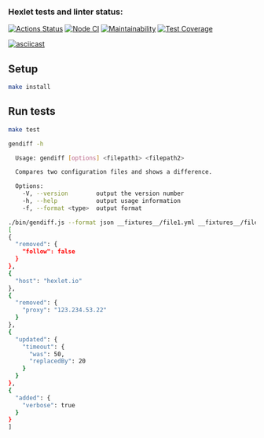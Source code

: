### Hexlet tests and linter status:
[![Actions Status](https://github.com/atrya-trezer/frontend-project-46/workflows/hexlet-check/badge.svg)](https://github.com/atrya-trezer/frontend-project-46/actions)
[![Node CI](https://github.com/atrya-trezer/frontend-project-46/workflows/Node%20CI/badge.svg)](https://github.com/atrya-trezer/frontend-project-46/actions)
[![Maintainability](https://api.codeclimate.com/v1/badges/36a90144627d99137b7a/maintainability)](https://codeclimate.com/github/atrya-trezer/frontend-project-46/maintainability)
[![Test Coverage](https://api.codeclimate.com/v1/badges/36a90144627d99137b7a/test_coverage)](https://codeclimate.com/github/atrya-trezer/frontend-project-46/test_coverage)

[![asciicast](https://asciinema.org/a/8mNQJVqDyCXzr6OJnspT88oUh.svg)](https://asciinema.org/a/8mNQJVqDyCXzr6OJnspT88oUh)

## Setup

```bash
make install
```

## Run tests

```bash
make test
```

```bash
gendiff -h

  Usage: gendiff [options] <filepath1> <filepath2>

  Compares two configuration files and shows a difference.

  Options:
    -V, --version        output the version number
    -h, --help           output usage information
    -f, --format <type>  output format
  ```

  ```bash
  ./bin/gendiff.js --format json __fixtures__/file1.yml __fixtures__/file2.yml
[
  {
    "removed": {
      "follow": false
    }
  },
  {
    "host": "hexlet.io"
  },
  {
    "removed": {
      "proxy": "123.234.53.22"
    }
  },
  {
    "updated": {
      "timeout": {
        "was": 50,
        "replacedBy": 20
      }
    }
  },
  {
    "added": {
      "verbose": true
    }
  }
]
```